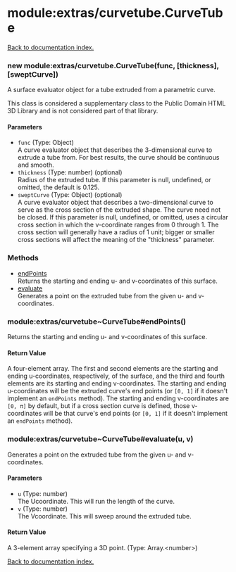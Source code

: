 # module:extras/curvetube.CurveTube

[Back to documentation index.](index.md)

<a name='extras_curvetube.CurveTube'></a>
### new module:extras/curvetube.CurveTube(func, [thickness], [sweptCurve])

A surface evaluator object for a tube extruded from a parametric curve.

This class is considered a supplementary class to the
Public Domain HTML 3D Library and is not considered part of that
library.

#### Parameters

* `func` (Type: Object)<br>A curve evaluator object that describes the 3-dimensional curve to extrude a tube from. For best results, the curve should be continuous and smooth.
* `thickness` (Type: number) (optional)<br>Radius of the extruded tube. If this parameter is null, undefined, or omitted, the default is 0.125.
* `sweptCurve` (Type: Object) (optional)<br>A curve evaluator object that describes a two-dimensional curve to serve as the cross section of the extruded shape. The curve need not be closed. If this parameter is null, undefined, or omitted, uses a circular cross section in which the v-coordinate ranges from 0 through 1. The cross section will generally have a radius of 1 unit; bigger or smaller cross sections will affect the meaning of the "thickness" parameter.

### Methods

* [endPoints](#extras_curvetube_CurveTube_endPoints)<br>Returns the starting and ending u- and v-coordinates of this surface.
* [evaluate](#extras_curvetube_CurveTube_evaluate)<br>Generates a point on the extruded tube from the given u- and v-coordinates.

<a name='extras_curvetube_CurveTube_endPoints'></a>
### module:extras/curvetube~CurveTube#endPoints()

Returns the starting and ending u- and v-coordinates of this surface.

#### Return Value

A four-element array. The first and second
elements are the starting and ending u-coordinates, respectively, of the surface, and the third
and fourth elements are its starting and ending v-coordinates.
The starting and ending u-coordinates will be the extruded curve's end points (or <code>[0, 1]</code>
if it doesn't implement an <code>endPoints</code> method).
The starting and ending v-coordinates are <code>[0, &pi;]</code> by default, but if a cross
section curve is defined, those v-coordinates will be that curve's end points (or <code>[0, 1]</code>
if it doesn't implement an <code>endPoints</code> method).

<a name='extras_curvetube_CurveTube_evaluate'></a>
### module:extras/curvetube~CurveTube#evaluate(u, v)

Generates a point on the extruded tube from the given u- and v-coordinates.

#### Parameters

* `u` (Type: number)<br>The Ucoordinate. This will run the length of the curve.
* `v` (Type: number)<br>The Vcoordinate. This will sweep around the extruded tube.

#### Return Value

A 3-element array specifying a 3D point. (Type: Array.&lt;number>)

[Back to documentation index.](index.md)
